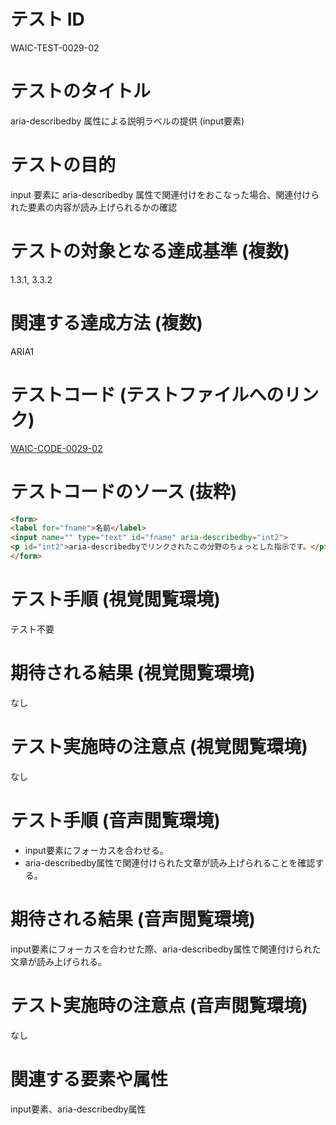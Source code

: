 

# テスト ID
WAIC-TEST-0029-02

# テストのタイトル
aria-describedby 属性による説明ラベルの提供 (input要素)

# テストの目的
input 要素に aria-describedby 属性で関連付けをおこなった場合、関連付けられた要素の内容が読み上げられるかの確認

# テストの対象となる達成基準 (複数)
1.3.1, 3.3.2

# 関連する達成方法 (複数)
ARIA1

# テストコード (テストファイルへのリンク)
[WAIC-CODE-0029-02](https://waic.github.io/as_test/WAIC-CODE/WAIC-CODE-0029-02.html)

# テストコードのソース (抜粋)
```html
<form>
<label for="fname">名前</label>
<input name="" type="text" id="fname" aria-describedby="int2">
<p id="int2">aria-describedbyでリンクされたこの分野のちょっとした指示です。</p>
</form>
```
# テスト手順 (視覚閲覧環境)
テスト不要

# 期待される結果 (視覚閲覧環境)
なし

# テスト実施時の注意点 (視覚閲覧環境)
なし

# テスト手順 (音声閲覧環境)
- input要素にフォーカスを合わせる。
- aria-describedby属性で関連付けられた文章が読み上げられることを確認する。

# 期待される結果 (音声閲覧環境)
input要素にフォーカスを合わせた際、aria-describedby属性で関連付けられた文章が読み上げられる。

# テスト実施時の注意点 (音声閲覧環境)
なし

# 関連する要素や属性
input要素、aria-describedby属性


